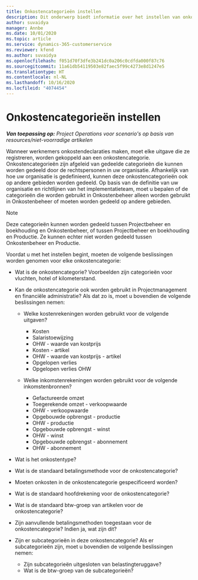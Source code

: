 ```yaml
---
title: Onkostencategorieën instellen
description: Dit onderwerp biedt informatie over het instellen van onkostencategorieën en gedeelde categorieën voor onkostendeclaraties.
author: suvaidya
manager: Annbe
ms.date: 10/01/2020
ms.topic: article
ms.service: dynamics-365-customerservice
ms.reviewer: kfend
ms.author: suvaidya
ms.openlocfilehash: f051d70f3dfe3b241dc0a206c0cdfda000f87c76
ms.sourcegitcommit: 11a61db54119503e82faec5f99c4273e8d1247e5
ms.translationtype: HT
ms.contentlocale: nl-NL
ms.lasthandoff: 10/16/2020
ms.locfileid: "4074454"
---
```

# <a name="set-up-expense-categories"></a>Onkostencategorieën instellen

_**Van toepassing op:** Project Operations voor scenario's op basis van resources/niet-voorradige artikelen_

Wanneer werknemers onkostendeclaraties maken, moet elke uitgave die ze registreren, worden gekoppeld aan een onkostencategorie. Onkostencategorieën zijn afgeleid van gedeelde categorieën die kunnen worden gedeeld door de rechtspersonen in uw organisatie. Afhankelijk van hoe uw organisatie is gedefinieerd, kunnen deze onkostencategorieën ook op andere gebieden worden gedeeld. Op basis van de definitie van uw organisatie en richtlijnen van het implementatieteam, moet u bepalen of de categorieën die worden gebruikt in Onkostenbeheer alleen worden gebruikt in Onkostenbeheer of moeten worden gedeeld op andere gebieden.

> [!NOTE]
> Deze categorieën kunnen worden gedeeld tussen Projectbeheer en boekhouding en Onkostenbeheer, of tussen Projectbeheer en boekhouding en Productie. Ze kunnen echter niet worden gedeeld tussen Onkostenbeheer en Productie.

Voordat u met het instellen begint, moeten de volgende beslissingen worden genomen voor elke onkostencategorie:

- Wat is de onkostencategorie? Voorbeelden zijn categorieën voor vluchten, hotel of kilometerstand.
- Kan de onkostencategorie ook worden gebruikt in Projectmanagement en financiële administratie? Als dat zo is, moet u bovendien de volgende beslissingen nemen:

    - Welke kostenrekeningen worden gebruikt voor de volgende uitgaven?

        - Kosten
        - Salaristoewijzing
        - OHW - waarde van kostprijs
        - Kosten - artikel
        - OHW - waarde van kostprijs - artikel
        - Opgelopen verlies
        - Opgelopen verlies OHW

    - Welke inkomstenrekeningen worden gebruikt voor de volgende inkomstenbronnen?

        - Gefactureerde omzet
        - Toegerekende omzet - verkoopwaarde
        - OHW - verkoopwaarde
        - Opgebouwde opbrengst - productie
        - OHW - productie
        - Opgebouwde opbrengst - winst
        - OHW - winst
        - Opgebouwde opbrengst - abonnement
        - OHW - abonnement

- Wat is het onkostentype?
- Wat is de standaard betalingsmethode voor de onkostencategorie?
- Moeten onkosten in de onkostencategorie gespecificeerd worden?
- Wat is de standaard hoofdrekening voor de onkostencategorie?
- Wat is de standaard btw-groep van artikelen voor de onkostencategorie?
- Zijn aanvullende betalingsmethoden toegestaan voor de onkostencategorie? Indien ja, wat zijn dit?
- Zijn er subcategorieën in deze onkostencategorie? Als er subcategorieën zijn, moet u bovendien de volgende beslissingen nemen:

    - Zijn subcategorieën uitgesloten van belastingteruggave?
    - Wat is de btw-groep van de subcategorieën?
